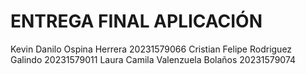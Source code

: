 # ENTREGA FINAL APLICACIÓN

Kevin Danilo Ospina Herrera 20231579066
Cristian Felipe Rodriguez Galindo 20231579011
Laura Camila Valenzuela Bolaños 20231579074
